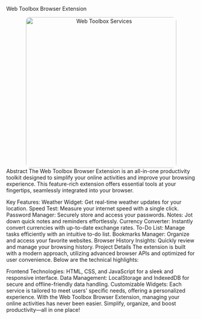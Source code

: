 Web Toolbox Browser Extension
<div align="center"> <img src="https://i.ibb.co/J7B3xBn/1.png" alt="Web Toolbox Services" width="400" style="border-radius: 10px;"> </div>
Abstract
The Web Toolbox Browser Extension is an all-in-one productivity toolkit designed to simplify your online activities and improve your browsing experience. This feature-rich extension offers essential tools at your fingertips, seamlessly integrated into your browser.

Key Features:
Weather Widget: Get real-time weather updates for your location.
Speed Test: Measure your internet speed with a single click.
Password Manager: Securely store and access your passwords.
Notes: Jot down quick notes and reminders effortlessly.
Currency Converter: Instantly convert currencies with up-to-date exchange rates.
To-Do List: Manage tasks efficiently with an intuitive to-do list.
Bookmarks Manager: Organize and access your favorite websites.
Browser History Insights: Quickly review and manage your browsing history.
Project Details
The extension is built with a modern approach, utilizing advanced browser APIs and optimized for user convenience. Below are the technical highlights:

Frontend Technologies: HTML, CSS, and JavaScript for a sleek and responsive interface.
Data Management: LocalStorage and IndexedDB for secure and offline-friendly data handling.
Customizable Widgets: Each service is tailored to meet users' specific needs, offering a personalized experience.
With the Web Toolbox Browser Extension, managing your online activities has never been easier. Simplify, organize, and boost productivity—all in one place!
